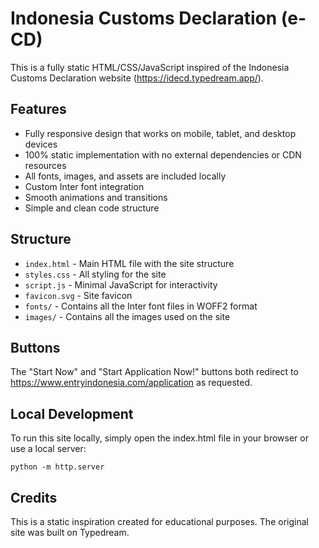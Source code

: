 # Indonesia Customs Declaration (e-CD)

This is a fully static HTML/CSS/JavaScript inspired of the Indonesia Customs Declaration website (https://idecd.typedream.app/).

## Features

- Fully responsive design that works on mobile, tablet, and desktop devices
- 100% static implementation with no external dependencies or CDN resources
- All fonts, images, and assets are included locally
- Custom Inter font integration
- Smooth animations and transitions
- Simple and clean code structure

## Structure

- `index.html` - Main HTML file with the site structure
- `styles.css` - All styling for the site
- `script.js` - Minimal JavaScript for interactivity
- `favicon.svg` - Site favicon
- `fonts/` - Contains all the Inter font files in WOFF2 format
- `images/` - Contains all the images used on the site

## Buttons

The "Start Now" and "Start Application Now!" buttons both redirect to https://www.entryindonesia.com/application as requested.

## Local Development

To run this site locally, simply open the index.html file in your browser or use a local server:

```
python -m http.server
```

## Credits

This is a static inspiration created for educational purposes. The original site was built on Typedream.
